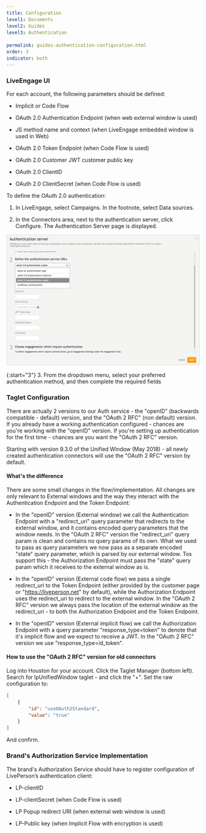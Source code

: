 ```yaml
---
title: Configuration
level1: Documents
level2: Guides
level3: Authentication

permalink: guides-authentication-configuration.html
order: 3
indicator: both
---
```


### LiveEngage UI

For each account, the following parameters should be defined:

*	Implicit or Code Flow

*	OAuth 2.0 Authentication Endpoint (when web external window is used)

*	JS method name and context (when LiveEngage embedded window is used in Web)

*	OAuth 2.0 Token Endpoint (when Code Flow is used)

*	OAuth 2.0 Customer JWT customer public key

*	OAuth 2.0 ClientID

*	OAuth 2.0 ClientSecret (when Code Flow is used)

To define the OAuth 2.0 authentication:

1.	In LiveEngage, select Campaigns. In the footnote, select Data sources.

2.	In the Connectors area, next to the authentication server, click Configure. The Authentication Server page is displayed.

![Selecting Implicit Flow or Code Flow](img/authenticationserver.png)

{:start="3"}
3.	From the dropdown menu, select your preferred authentication method, and then complete the required fields

### Taglet Configuration

There are actually 2 versions to our Auth service - the "openID" (backwards compatible - default) version, and the "OAuth 2 RFC" (non default) version. If you already have a working authentication configured - chances are you're working with the "openID" version. If you're setting up authentication for the first time - chances are you want the "OAuth 2 RFC" version.

Starting with version 9.3.0 of the Unified Window (May 2018) - all newly created authentication connectors will use the "OAuth 2 RFC" version by default.

#### What's the difference

There are some small changes in the flow/implementation. All changes are only relevant to External windows and the way they interact with the Authentication Endpoint and the Token Endpoint:

*   In the "openID" version (External window) we call the Authentication Endpoint with a "redirect_uri" query parameter that redirects to the external window, and it contains encoded query parameters that the window needs. In the "OAuth 2 RFC" version the "redirect_uri" query param is clean and contains no query params of its own. What we used to pass as query parameters we now pass as a separate encoded "state" query parameter, which is parsed by our external window. Tos support this - the Authorization Endpoint must pass the "state" query param which it receives to the external window as is.

*   In the "openID" version (External code flow) we pass a single redirect_uri to the Token Endpoint (either provided by the customer page or "https://liveperson.net" by default), while the Authorization Endpoint uses the redirect_uri to redirect to the external window. In the "OAuth 2 RFC" version we always pass the location of the external window as the redirect_uri - to both the Authorization Endpoint and the Token Endpoint.

*   In the "openID" version (External implicit flow) we call the Authorization Endpoint with a query parameter "response_type=token" to denote that it's implicit flow and we expect to receive a JWT. In the "OAuth 2 RFC" version we use "response_type=id_token".

#### How to use the "OAuth 2 RFC" version for old connectors

Log into Houston for your account. Click the Taglet Manager (bottom left). Search for lpUnifiedWindow taglet - and click the "+". Set the raw configuration to:

```json
[
    {
        "id": "useOAuth2Standard",
        "value": "true"
    }
]
```

And confirm.

[//]: # (TODO:Cleanup - Maybe add pictures of Houston? Or a link to a taglet configuration guide? We have an example here: https://docs.dev.lprnd.net/display/VXLE/EX%231+Taglet+configuration)

### Brand's Authorization Service Implementation

The brand's Authorization Service should have to register configuration of LivePerson’s authentication client:

*	LP-clientID

*	LP-clientSecret (when Code Flow is used)

*	LP Popup redirect URI (when external web window is used)

*	LP-Public key (when Implicit Flow with encryption is used)

